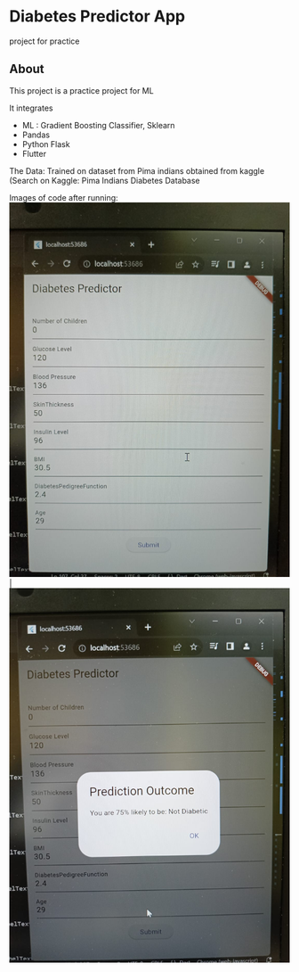 # Diabetes Predictor App

project for practice

## About

This project is a practice project for ML

It integrates

- ML : Gradient Boosting Classifier, Sklearn
- Pandas
- Python Flask
- Flutter

The Data: Trained on dataset from Pima indians obtained from kaggle (Search on Kaggle: Pima Indians Diabetes Database

Images of code after running: 
![Inputing Values](https://github.com/Iam-whizzy/diabetes_predictor/blob/main/3.jpeg) |
![Result Displayed](https://github.com/Iam-whizzy/diabetes_predictor/blob/main/2.jpeg)




